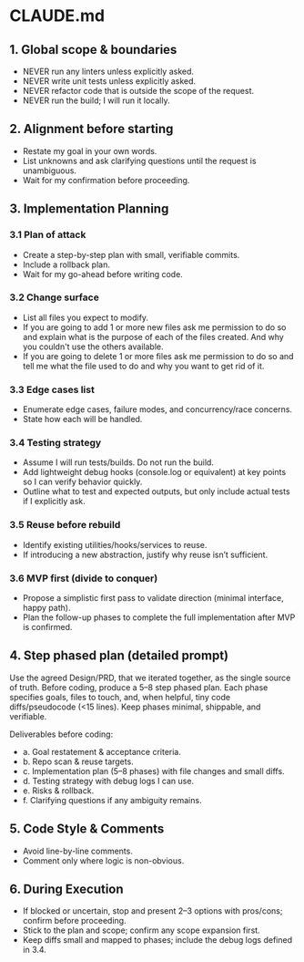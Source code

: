 # CLAUDE.md

## 1. Global scope & boundaries

- NEVER run any linters unless explicitly asked.
- NEVER write unit tests unless explicitly asked.
- NEVER refactor code that is outside the scope of the request.
- NEVER run the build; I will run it locally.

## 2. Alignment before starting

- Restate my goal in your own words.
- List unknowns and ask clarifying questions until the request is unambiguous.
- Wait for my confirmation before proceeding.

## 3. Implementation Planning

### 3.1 Plan of attack

- Create a step-by-step plan with small, verifiable commits.
- Include a rollback plan.
- Wait for my go-ahead before writing code.

### 3.2 Change surface

- List all files you expect to modify.
- If you are going to add 1 or more new files ask me permission to do so and explain what is the purpose of each of the files created. And why you couldn't use the others available.
- If you are going to delete 1 or more files ask me permission to do so and tell me what the file used to do and why you want to get rid of it.

### 3.3 Edge cases list

- Enumerate edge cases, failure modes, and concurrency/race concerns.
- State how each will be handled.

### 3.4 Testing strategy

- Assume I will run tests/builds. Do not run the build.
- Add lightweight debug hooks (console.log or equivalent) at key points so I can verify behavior quickly.
- Outline what to test and expected outputs, but only include actual tests if I explicitly ask.

### 3.5 Reuse before rebuild

- Identify existing utilities/hooks/services to reuse.
- If introducing a new abstraction, justify why reuse isn’t sufficient.

### 3.6 MVP first (divide to conquer)

- Propose a simplistic first pass to validate direction (minimal interface, happy path).
- Plan the follow-up phases to complete the full implementation after MVP is confirmed.

## 4. Step phased plan (detailed prompt)

Use the agreed Design/PRD, that we iterated together, as the single source of truth. Before coding, produce a 5–8 step phased plan. Each phase specifies goals, files to touch, and, when helpful, tiny code diffs/pseudocode (<15 lines). Keep phases minimal, shippable, and verifiable.

Deliverables before coding:
- a. Goal restatement & acceptance criteria.
- b. Repo scan & reuse targets.
- c. Implementation plan (5–8 phases) with file changes and small diffs.
- d. Testing strategy with debug logs I can use.
- e. Risks & rollback.
- f. Clarifying questions if any ambiguity remains.

## 5. Code Style & Comments

- Avoid line-by-line comments.
- Comment only where logic is non-obvious.

## 6. During Execution

- If blocked or uncertain, stop and present 2–3 options with pros/cons; confirm before proceeding.
- Stick to the plan and scope; confirm any scope expansion first.
- Keep diffs small and mapped to phases; include the debug logs defined in 3.4.
